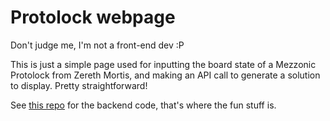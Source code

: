 # Protolock webpage

Don't judge me, I'm not a front-end dev :P

This is just a simple page used for inputting the board state of a Mezzonic Protolock from Zereth Mortis,
and making an API call to generate a solution to display.  Pretty straightforward!

See [this repo](https://github.com/cgdilley/Protolock-Backend) for the backend code, that's where the fun stuff is.